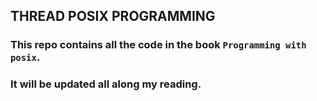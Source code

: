 ## THREAD POSIX PROGRAMMING

### This repo contains all the code in the book `Programming with posix`.
### It will be updated all along my reading.